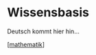 # Wissensbasis

Deutsch kommt hier hin...

[[mathematik]]

[//begin]: # "Autogenerated link references for markdown compatibility"
[mathematik]: de/mathematik.md "Mathematik"
[//end]: # "Autogenerated link references"